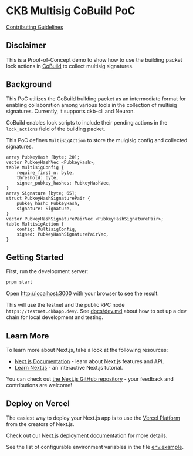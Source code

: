 # CKB Multisig CoBuild PoC

[Contributing Guidelines](docs/CONTRIBUTING.md)

## Disclaimer

This is a Proof-of-Concept demo to show how to use the building packet lock actions in [CoBuild](https://talk.nervos.org/t/ckb-transaction-cobuild-protocol-overview/7702) to collect multisig signatures.

## Background

This PoC utilizes the CoBuild building packet as an intermediate format for enabling collaboration among various tools in the collection of multisig signatures. Currently, it supports ckb-cli and Neuron.

CoBuild enables lock scripts to include their pending actions in the `lock_actions` field of the building packet.

This PoC defines `MultisigAction` to store the mulgisig config and collected signatures.

```
array PubkeyHash [byte; 20];
vector PubkeyHashVec <PubkeyHash>;
table MultisigConfig {
    require_first_n: byte,
    threshold: byte,
    signer_pubkey_hashes: PubkeyHashVec,
}
array Signature [byte; 65];
struct PubkeyHashSignaturePair {
    pubkey_hash: PubkeyHash,
    signature: Signature,
}
vector PubkeyHashSignaturePairVec <PubkeyHashSignaturePair>;
table MultisigAction {
    config: MultisigConfig,
    signed: PubkeyHashSignaturePairVec,
}
```

## Getting Started

First, run the development server:

```bash
pnpm start
```

Open [http://localhost:3000](http://localhost:3000) with your browser to see the result.

This will use the testnet and the public RPC node `https://testnet.ckbapp.dev/`. See [docs/dev.md](docs/dev.md) about how to set up a dev chain for local development and testing.

## Learn More

To learn more about Next.js, take a look at the following resources:

- [Next.js Documentation](https://nextjs.org/docs) - learn about Next.js features and API.
- [Learn Next.js](https://nextjs.org/learn) - an interactive Next.js tutorial.

You can check out [the Next.js GitHub repository](https://github.com/vercel/next.js/) - your feedback and contributions are welcome!

## Deploy on Vercel

The easiest way to deploy your Next.js app is to use the [Vercel Platform](https://vercel.com/new?utm_medium=default-template&filter=next.js&utm_source=create-next-app&utm_campaign=create-next-app-readme) from the creators of Next.js.

Check out our [Next.js deployment documentation](https://nextjs.org/docs/deployment) for more details.

See the list of configurable environment variables in the file [env.example](env.example).
